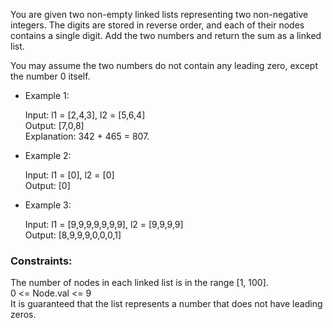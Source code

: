 You are given two non-empty linked lists representing two non-negative integers. The digits are stored in reverse order, and each of their nodes contains a single digit. Add the two numbers and return the sum as a linked list.

You may assume the two numbers do not contain any leading zero, except the number 0 itself.


* Example 1:

    Input: l1 = [2,4,3], l2 = [5,6,4]<br/>
    Output: [7,0,8]<br/>
    Explanation: 342 + 465 = 807.

* Example 2:

    Input: l1 = [0], l2 = [0]<br/>
    Output: [0]

* Example 3:

    Input: l1 = [9,9,9,9,9,9,9], l2 = [9,9,9,9]<br/>
    Output: [8,9,9,9,0,0,0,1]
 

### Constraints:

The number of nodes in each linked list is in the range [1, 100].<br/>
0 <= Node.val <= 9<br/>
It is guaranteed that the list represents a number that does not have leading zeros.